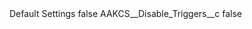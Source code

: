 <?xml version="1.0" encoding="UTF-8"?>
<CustomMetadata xmlns="http://soap.sforce.com/2006/04/metadata" xmlns:xsi="http://www.w3.org/2001/XMLSchema-instance" xmlns:xsd="http://www.w3.org/2001/XMLSchema">
    <label>Default Settings</label>
    <protected>false</protected>
    <values>
        <field>AAKCS__Disable_Triggers__c</field>
        <value xsi:type="xsd:boolean">false</value>
    </values>
</CustomMetadata>
